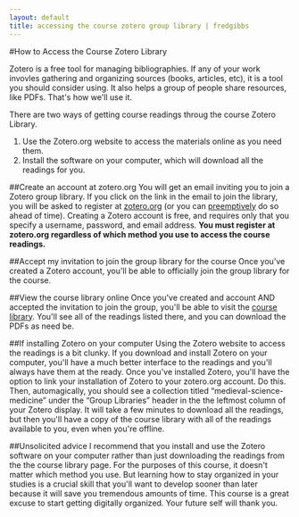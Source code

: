 ```yaml
---
layout: default
title: accessing the course zotero group library | fredgibbs  
---
```


#How to Access the Course Zotero Library

Zotero is a free tool for managing bibliographies. If any of your work invovles gathering and organizing sources (books, articles, etc), it is a tool you should consider using. It also helps a group of people share resources, like PDFs. That's how we'll use it.

There are two ways of getting course readings throug the course Zotero Library.

1. Use the Zotero.org website to access the materials online as you need them.
2. Install the software on your computer, which will download all the readings for you.

##Create an account at zotero.org
You will get an email inviting you to join a Zotero group library. If you click on the link in the email to join the library, you will be asked to register at [zotero.org](http://zotero.org) (or you can [preemptively](https://www.zotero.org/user/register) do so ahead of time). Creating a Zotero account is free, and requires only that you specify a username, password, and email address. **You must register at zotero.org regardless of which method you use to access the course readings.**

##Accept my invitation to join the group library for the course
Once you’ve created a Zotero account, you'll be able to officially join the group library for the course. 

##View the course library online
Once you've created and account AND accepted the invitation to join the group, you'll be able to visit the [course library](https://www.zotero.org/groups/242299/items). You'll see all of the readings listed there, and you can download the PDFs as need be. 

##If installing Zotero on your computer
Using the Zotero website to access the readings is a bit clunky. If you download and install Zotero on your computer, you'll have a much better interface to the readings and you'll always have them at the ready. Once you've installed Zotero, you'll have the option to link your installation of Zotero to your zotero.org account. Do this. Then, automagically, you should see a collection titled “medieval-science-medicine” under the “Group Libraries” header in the the leftmost column of your Zotero display. It will take a few minutes to download all the readings, but then you'll have a copy of the course library with all of the readings available to you, even when you're offline.

##Unsolicited advice
I recommend that you install and use the Zotero software on your computer rather than just downloading the readings from the the course library page. For the purposes of this course, it doesn't matter which method you use. But learning how to stay organized in your studies is a crucial skill that you'll want to develop sooner than later because it will save you tremendous amounts of time. This course is a great excuse to start getting digitally organized. Your future self will thank you.